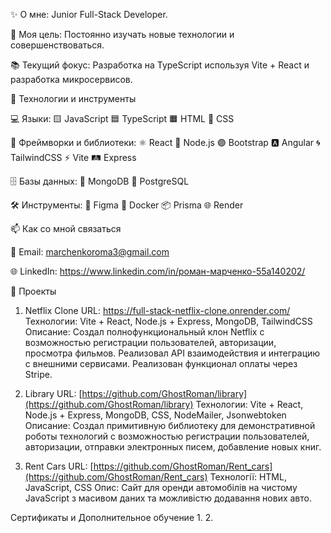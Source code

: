 ✨ О мне: Junior Full-Stack Developer.

🌟 Моя цель: Постоянно изучать новые технологии и совершенствоваться.

📚 Текущий фокус: Разработка на TypeScript используя Vite + React и разработка микросервисов.

🔧 Технологии и инструменты

💻 Языки:
🟨 JavaScript 🟦 TypeScript 🟧 HTML 🎨 CSS

🚀 Фреймворки и библиотеки: 
⚛️ React 🌿 Node.js 🟣 Bootstrap 🅰️ Angular 🌀 TailwindCSS ⚡ Vite 🛤️ Express

🗄️ Базы данных:
🍃 MongoDB 🐘 PostgreSQL

🛠️ Инструменты: 
🎨 Figma 🐳 Docker 📦 Prisma 🌐 Render

📫 Как со мной связаться

📧 Email: marchenkoroma3@gmail.com

🌐 LinkedIn: https://www.linkedin.com/in/роман-марченко-55a140202/

🚀 Проекты
1. Netflix Clone
URL: https://full-stack-netflix-clone.onrender.com/
Технологии: Vite + React, Node.js + Express, MongoDB, TailwindCSS
Описание: Создал полнофункциональный клон Netflix с возможностью регистрации пользователей, авторизации, просмотра фильмов. Реализовал API взаимодействия и интеграцию с внешними сервисами. Реализован функционал оплаты через Stripe.

2. Library
URL: [https://github.com/GhostRoman/library](https://github.com/GhostRoman/library)
Технологии: Vite + React, Node.js + Express, MongoDB, CSS, NodeMailer, Jsonwebtoken
Описание: Создал примитивную библиотеку для демонстративной роботы технологий с возможностью регистрации пользователей, авторизации, отправки электронных писем, добавление новых книг.

3. Rent Cars
URL: [https://github.com/GhostRoman/Rent_cars](https://github.com/GhostRoman/Rent_cars)
Технології: HTML, JavaScript, CSS
Опис: Сайт для оренди автомобілів на чистому JavaScript з масивом даних та можливістю додавання нових авто.

Сертификаты и Дополнительное обучение
1. 
2. 
